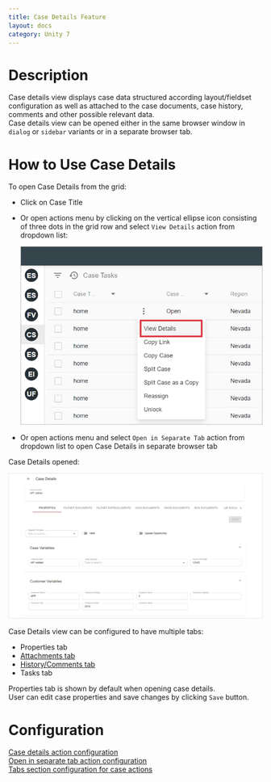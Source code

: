 ```yaml
---
title: Case Details Feature
layout: docs
category: Unity 7
---
```

# Description

Case details view displays case data structured according layout/fieldset configuration as well as attached to the case documents, case history, comments and other possible relevant data.  
Case details view can be opened either in the same browser window in `dialog` or `sidebar` variants or in a separate browser tab.

# How to Use Case Details

To open Case Details from the grid:

- Click on Case Title
- Or open actions menu by clicking on the vertical ellipse icon consisting of three dots in the grid row and select `View Details` action from dropdown list:
   
    ![context-menu](case-details/images/context-menu.png)
     
- Or open actions menu and select `Open in Separate Tab` action from dropdown list to open Case Details in separate browser tab

Case Details opened:

![case-details](case-details/images/case-details.png)

Case Details view can be configured to have multiple tabs: 
- Properties tab
- [Attachments tab](case-attachments.md)
- [History/Comments tab](history-comments-tab.md)
- Tasks tab

Properties tab is shown by default when opening case details.  
User can edit case properties and save changes by clicking `Save` button.

# Configuration

[Case details action configuration](../../configuration/actions/case-details.md)  
[Open in separate tab action configuration](../../configuration/actions/open-in-separate-tab.md)  
[Tabs section configuration for case actions](../../configuration/tags-list/views-tag.md#tabs-section-configuration-for-case-actions)  